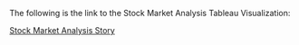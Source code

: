 The following is the link to the Stock Market Analysis Tableau Visualization:

[Stock Market Analysis Story](https://public.tableau.com/app/profile/tham.jay.shen/viz/StockMarketAnalysis_16577688695320/Story1)

